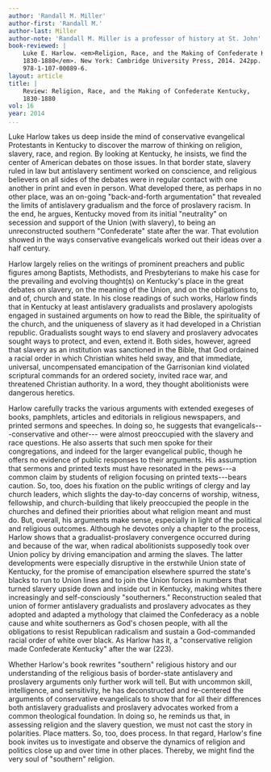 ```yaml
---
author: 'Randall M. Miller'
author-first: 'Randall M.'
author-last: Miller
author-note: 'Randall M. Miller is a professor of history at St. John''s University.'
book-reviewed: |
    Luke E. Harlow. <em>Religion, Race, and the Making of Confederate Kentucky,
    1830-1880</em>. New York: Cambridge University Press, 2014. 242pp. ISBN
    978-1-107-00089-6.
layout: article
title: |
    Review: Religion, Race, and the Making of Confederate Kentucky,
    1830-1880
vol: 16
year: 2014
...
```


Luke Harlow takes us deep inside the mind of conservative evangelical
Protestants in Kentucky to discover the marrow of thinking on religion,
slavery, race, and region. By looking at Kentucky, he insists, we find
the center of American debates on those issues. In that border state,
slavery ruled in law but antislavery sentiment worked on conscience, and
religious believers on all sides of the debates were in regular contact
with one another in print and even in person. What developed there, as
perhaps in no other place, was an on-going "back-and-forth
argumentation" that revealed the limits of antislavery gradualism and
the force of proslavery racism. In the end, he argues, Kentucky moved
from its initial "neutrality" on secession and support of the Union
(with slavery), to being an unreconstructed southern "Confederate" state
after the war. That evolution showed in the ways conservative
evangelicals worked out their ideas over a half century.

Harlow largely relies on the writings of prominent preachers and public
figures among Baptists, Methodists, and Presbyterians to make his case
for the prevailing and evolving thought(s) on Kentucky's place in the
great debates on slavery, on the meaning of the Union, and on the
obligations to, and of, church and state. In his close readings of such
works, Harlow finds that in Kentucky at least antislavery gradualists
and proslavery apologists engaged in sustained arguments on how to read
the Bible, the spirituality of the church, and the uniqueness of slavery
as it had developed in a Christian republic. Gradualists sought ways to
end slavery and proslavery advocates sought ways to protect, and even,
extend it. Both sides, however, agreed that slavery as an institution
was sanctioned in the Bible, that God ordained a racial order in which
Christian whites held sway, and that immediate, universal, uncompensated
emancipation of the Garrisonian kind violated scriptural commands for an
ordered society, invited race war, and threatened Christian authority.
In a word, they thought abolitionists were dangerous heretics.

Harlow carefully tracks the various arguments with extended exegeses of
books, pamphlets, articles and editorials in religious newspapers, and
printed sermons and speeches. In doing so, he suggests that
evangelicals---conservative and other--- were almost preoccupied with
the slavery and race questions. He also asserts that such men spoke for
their congregations, and indeed for the larger evangelical public,
though he offers no evidence of public responses to their arguments. His
assumption that sermons and printed texts must have resonated in the
pews---a common claim by students of religion focusing on printed
texts---bears caution. So, too, does his fixation on the public writings
of clergy and lay church leaders, which slights the day-to-day concerns
of worship, witness, fellowship, and church-building that likely
preoccupied the people in the churches and defined their priorities
about what religion meant and must do. But, overall, his arguments make
sense, especially in light of the political and religious outcomes.
Although he devotes only a chapter to the process, Harlow shows that a
gradualist-proslavery convergence occurred during and because of the
war, when radical abolitionists supposedly took over Union policy by
driving emancipation and arming the slaves. The latter developments were
especially disruptive in the erstwhile Union state of Kentucky, for the
promise of emancipation elsewhere spurred the state's blacks to run to
Union lines and to join the Union forces in numbers that turned slavery
upside down and inside out in Kentucky, making whites there increasingly
and self-consciously "southerners." Reconstruction sealed that union of
former antislavery gradualists and proslavery advocates as they adopted
and adapted a mythology that claimed the Confederacy as a noble cause
and white southerners as God's chosen people, with all the obligations
to resist Republican radicalism and sustain a God-commanded racial order
of white over black. As Harlow has it, a "conservative religion made
Confederate Kentucky" after the war (223).

Whether Harlow's book rewrites "southern" religious history and our
understanding of the religious basis of border-state antislavery and
proslavery arguments only further work will tell. But with uncommon
skill, intelligence, and sensitivity, he has deconstructed and
re-centered the arguments of conservative evangelicals to show that for
all their differences both antislavery gradualists and proslavery
advocates worked from a common theological foundation. In doing so, he
reminds us that, in assessing religion and the slavery question, we must
not cast the story in polarities. Place matters. So, too, does process.
In that regard, Harlow's fine book invites us to investigate and observe
the dynamics of religion and politics close up and over time in other
places. Thereby, we might find the very soul of "southern" religion.
